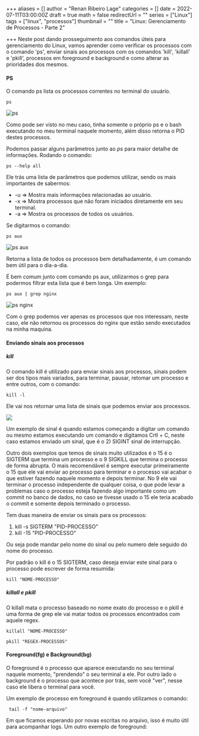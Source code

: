 +++
aliases = []
author = "Renan Ribeiro Lage"
categories = []
date = 2022-07-11T03:00:00Z
draft = true
math = false
redirectUrl = ""
series = ["Linux"]
tags = ["linux", "processos"]
thumbnail = ""
title = "Linux: Gerenciamento de Processos - Parte 2"

+++
Neste post dando prosseguimento aos comandos úteis para gerenciamento do Linux, vamos aprender como verificar os processos com o comando 'ps', enviar sinais aos processos com os comandos 'kill', 'killall' e 'pkill', processos em foreground e background e como alterar as prioridades dos mesmos.

#### PS

O comando ps lista os processos correntes no terminal do usuário.

    ps

![ps](/uploads/ps.png "ps")

Como pode ser visto no meu caso, tinha somente o próprio ps e o bash executando no meu terminal naquele momento, além disso retorna o PID destes processos.

Podemos passar alguns parâmetros junto ao _ps_ para maior detalhe de informações. Rodando o comando:

    ps --help all

Ele trás  uma lista de parâmetros que podemos utilizar, sendo os mais importantes de sabermos:

* -u => Mostra mais informações relacionadas ao usuário.
* -x => Mostra processos que não foram iniciados diretamente em seu terminal. 
* -a => Mostra os processos de todos os usuários.

Se digitarmos o comando:

    ps aux

![ps aux](/uploads/ps-aux.png "ps aux")

Retorna a lista de todos os processos bem detalhadamente, é um comando bem útil para o dia-a-dia.

É bem comum junto com comando ps aux, utilizarmos o grep para podermos filtrar esta lista que é bem longa. Um exemplo:

    ps aux | grep nginx

![ps nginx](/uploads/ps-nginx.png "ps nginx")

Com o grep podemos ver apenas os processos que nos interessam, neste caso, ele não retornou os processos do nginx que estão sendo executados na minha maquina.

####  Enviando sinais aos processos

##### kill

O comando kill é utilizado para enviar sinais aos processos, sinais podem ser dos tipos mais variados, para terminar, pausar, retomar um processo e entre outros, com o comando:

    kill -l

Ele vai nos retornar uma lista de sinais que podemos enviar aos processos.

![](/uploads/kill-lista.png)

Um exemplo de sinal é quando estamos começando a digitar um comando ou mesmo estamos executando um comando e digitamos Crtl + C, neste caso estamos enviado um sinal, que é o 2) SIGINT sinal de interrupção.

Outro dois exemplos que temos de sinais muito utilizados é o 15 é o SIGTERM que termina um processo e o 9 SIGKILL que termina o processo de forma abrupta. O mais recomendável é sempre executar primeiramente o 15 que ele vai enviar ao processo para terminar e o processo vai acabar o que estiver fazendo naquele momento e depois terminar. No 9 ele vai terminar o processo independente de qualquer coisa, o que pode levar a problemas caso o processo esteja fazendo algo importante como um commit no banco de dados, no caso se tivesse usado o 15 ele teria acabado o commit e somente depois terminado o processo.

Tem duas maneira de enviar os sinais para os processos:

1. kill -s SIGTERM "PID-PROCESSO"
2. kill -15 "PID-PROCESSO"

Ou seja pode mandar pelo nome do sinal ou pelo numero dele seguido do nome do processo.

Por padrão o kill é o 15 SIGTERM, caso deseja enviar este sinal para o processo pode escrever de forma resumida:

    kill "NOME-PROCESSO"

##### killall e pkill

O killall mata o processo baseado no nome exato do processo e o pkill é uma forma de grep ele vai matar todos os processos encontrados com aquele regex.

    killall "NOME-PROCESSO"

    pkill "REGEX-PROCESSOS"

#### Foreground(fg) e Background(bg)

O foreground é o processo que aparece executando no seu terminal naquele momento, "prendendo" o seu terminal a ele. Por outro lado o background é o processo que acontece por trás, sem você "ver", nesse caso ele libera o terminal para você. 

Um exemplo de processo em foreground é quando utilizamos o comando:

     tail -f "nome-arquivo"

Em que ficamos esperando por novas escritas no arquivo, isso é muito útil para acompanhar logs. Um outro exemplo de foreground: